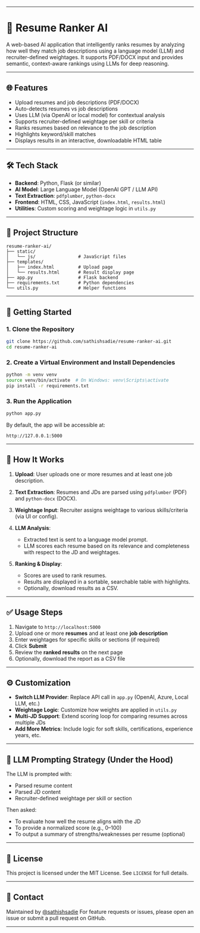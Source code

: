 

---

# 🧠 Resume Ranker AI

A web-based AI application that intelligently ranks resumes by analyzing how well they match job descriptions using a language model (LLM) and recruiter-defined weightages. It supports PDF/DOCX input and provides semantic, context-aware rankings using LLMs for deep reasoning.

---

## 🌐 Features

* Upload resumes and job descriptions (PDF/DOCX)
* Auto-detects resumes vs job descriptions
* Uses LLM (via OpenAI or local model) for contextual analysis
* Supports recruiter-defined weightage per skill or criteria
* Ranks resumes based on relevance to the job description
* Highlights keyword/skill matches
* Displays results in an interactive, downloadable HTML table

---

## 🛠️ Tech Stack

* **Backend**: Python, Flask (or similar)
* **AI Model**: Large Language Model (OpenAI GPT / LLM API)
* **Text Extraction**: `pdfplumber`, `python-docx`
* **Frontend**: HTML, CSS, JavaScript (`index.html`, `results.html`)
* **Utilities**: Custom scoring and weightage logic in `utils.py`

---

## 📁 Project Structure

```
resume-ranker-ai/
├── static/
│   └── js/                # JavaScript files
├── templates/
│   ├── index.html         # Upload page
│   └── results.html       # Result display page
├── app.py                 # Flask backend
├── requirements.txt       # Python dependencies
└── utils.py               # Helper functions
```

---

## 🚀 Getting Started

### 1. Clone the Repository

```bash
git clone https://github.com/sathishsadie/resume-ranker-ai.git
cd resume-ranker-ai
```

### 2. Create a Virtual Environment and Install Dependencies

```bash
python -m venv venv
source venv/bin/activate  # On Windows: venv\Scripts\activate
pip install -r requirements.txt
```

### 3. Run the Application

```bash
python app.py
```

By default, the app will be accessible at:

```
http://127.0.0.1:5000
```

---

## 🧪 How It Works

1. **Upload**: User uploads one or more resumes and at least one job description.
2. **Text Extraction**: Resumes and JDs are parsed using `pdfplumber` (PDF) and `python-docx` (DOCX).
3. **Weightage Input**: Recruiter assigns weightage to various skills/criteria (via UI or config).
4. **LLM Analysis**:

   * Extracted text is sent to a language model prompt.
   * LLM scores each resume based on its relevance and completeness with respect to the JD and weightages.
5. **Ranking & Display**:

   * Scores are used to rank resumes.
   * Results are displayed in a sortable, searchable table with highlights.
   * Optionally, download results as a CSV.

---

## ✅ Usage Steps

1. Navigate to `http://localhost:5000`
2. Upload one or more **resumes** and at least one **job description**
3. Enter weightages for specific skills or sections (if required)
4. Click **Submit**
5. Review the **ranked results** on the next page
6. Optionally, download the report as a CSV file

---

## ⚙️ Customization

* **Switch LLM Provider**: Replace API call in `app.py` (OpenAI, Azure, Local LLM, etc.)
* **Weightage Logic**: Customize how weights are applied in `utils.py`
* **Multi-JD Support**: Extend scoring loop for comparing resumes across multiple JDs
* **Add More Metrics**: Include logic for soft skills, certifications, experience years, etc.

---

## 🧠 LLM Prompting Strategy (Under the Hood)

The LLM is prompted with:

* Parsed resume content
* Parsed JD content
* Recruiter-defined weightage per skill or section

Then asked:

* To evaluate how well the resume aligns with the JD
* To provide a normalized score (e.g., 0–100)
* To output a summary of strengths/weaknesses per resume (optional)

---

## 📄 License

This project is licensed under the MIT License. See `LICENSE` for full details.

---

## 🙋 Contact

Maintained by [@sathishsadie](https://github.com/sathishsadie)
For feature requests or issues, please open an issue or submit a pull request on GitHub.

---
